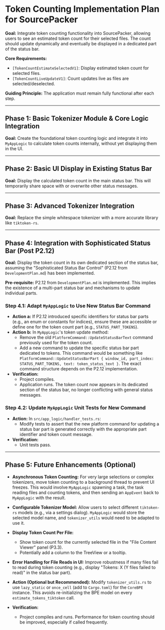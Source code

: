 # Token Counting Implementation Plan for SourcePacker

**Goal:** Integrate token counting functionality into SourcePacker, allowing users to see an estimated token count for their selected files. The count should update dynamically and eventually be displayed in a dedicated part of the status bar.

**Core Requirements:**
*   `[TokenCountEstimateSelectedV1]`: Display estimated token count for selected files.
*   `[TokenCountLiveUpdateV1]`: Count updates live as files are selected/deselected.

**Guiding Principle:** The application must remain fully functional after each step.

---

## Phase 1: Basic Tokenizer Module & Core Logic Integration

**Goal:** Create the foundational token counting logic and integrate it into `MyAppLogic` to calculate token counts internally, without yet displaying them in the UI.

---

## Phase 2: Basic UI Display in Existing Status Bar

**Goal:** Display the calculated token count in the main status bar. This will temporarily share space with or overwrite other status messages.

---

## Phase 3: Advanced Tokenizer Integration

**Goal:** Replace the simple whitespace tokenizer with a more accurate library like `tiktoken-rs`.

---

## Phase 4: Integration with Sophisticated Status Bar (Post P2.12)

**Goal:** Display the token count in its own dedicated section of the status bar, assuming the "Sophisticated Status Bar Control" (P2.12 from `DevelopmentPlan.md`) has been implemented.

**Pre-requisite:** P2.12 from `DevelopmentPlan.md` is implemented. This implies the existence of a multi-part status bar and mechanisms to update individual parts.

### Step 4.1: Adapt `MyAppLogic` to Use New Status Bar Command
*   **Action a:** If P2.12 introduced specific identifiers for status bar parts (e.g., an enum or constants for indices), ensure these are accessible or define one for the token count part (e.g., `STATUS_PART_TOKENS`).
*   **Action b:** In `MyAppLogic`'s token update method:
    *   Remove the old `PlatformCommand::UpdateStatusBarText` command previously used for the token count.
    *   Add a new command to update the specific status bar part dedicated to tokens. This command would be something like `PlatformCommand::UpdateStatusBarPart { window_id, part_index: STATUS_PART_TOKENS, text: token_status_text }`. The exact command structure depends on the P2.12 implementation.
*   **Verification:**
    *   Project compiles.
    *   Application runs. The token count now appears in its dedicated section of the status bar, no longer conflicting with general status messages.

### Step 4.2: Update `MyAppLogic` Unit Tests for New Command
*   **Action:** In `src/app_logic/handler_tests.rs`:
    *   Modify tests to assert that the new platform command for updating a status bar part is generated correctly with the appropriate part identifier and token count message.
*   **Verification:**
    *   Unit tests pass.

---

## Phase 5: Future Enhancements (Optional)

*   **Asynchronous Token Counting:** For very large selections or complex tokenizers, move token counting to a background thread to prevent UI freezes. This would involve `MyAppLogic` spawning a task, the task reading files and counting tokens, and then sending an `AppEvent` back to `MyAppLogic` with the result.
*   **Configurable Tokenizer Model:** Allow users to select different `tiktoken-rs` models (e.g., via a settings dialog). `MyAppLogic` would store the selected model name, and `tokenizer_utils` would need to be adapted to use it.
*   **Display Token Count Per File:**
    *   Show token count for the currently selected file in the "File Content Viewer" panel (P3.3).
    *   Potentially add a column to the TreeView or a tooltip.
*   **Error Handling for File Reads in UI:** Improve robustness if many files fail to read during token counting (e.g., display "Tokens: X (Y files failed to read)" in the status bar part).

*   **Action (Optional but Recommended):** Modify `tokenizer_utils.rs` to use `lazy_static` or `once_cell` (add to `Cargo.toml`) for the `CoreBPE` instance. This avoids re-initializing the BPE model on every `estimate_tokens_tiktoken` call.
*   **Verification:**
    *   Project compiles and runs. Performance for token counting should be improved, especially if called frequently.
